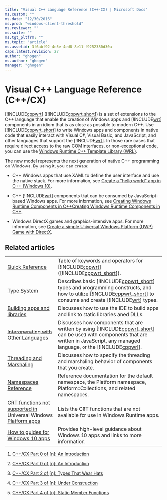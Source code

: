 ```yaml
---
title: "Visual C++ Language Reference (C++-CX) | Microsoft Docs"
ms.custom: ""
ms.date: "12/30/2016"
ms.prod: "windows-client-threshold"
ms.reviewer: ""
ms.suite: ""
ms.tgt_pltfrm: ""
ms.topic: "article"
ms.assetid: 3f6abf92-4e5e-4ed8-8e11-f9252380d30a
caps.latest.revision: 27
author: "ghogen"
ms.author: "ghogen"
manager: "ghogen"
---
```

# Visual C++ Language Reference (C++/CX)
[!INCLUDE[cppwrt](../cppcx/includes/cppwrt-md.md)] ([!INCLUDE[cppwrt_short](../cppcx/includes/cppwrt-short-md.md)]) is a set of extensions to the C++ language that enable the creation of Windows apps and [!INCLUDE[wrt](../cppcx/includes/wrt-md.md)] components in an idiom that is as close as possible to modern C++. Use [!INCLUDE[cppwrt_short](../cppcx/includes/cppwrt-short-md.md)] to write Windows apps and components in native code that easily interact with Visual C#, Visual Basic, and JavaScript, and other languages that support the [!INCLUDE[wrt](../cppcx/includes/wrt-md.md)]. In those rare cases that require direct access to the raw COM interfaces, or non-exceptional code, you can use the [Windows Runtime C++ Template Library (WRL)](../Topic/Windows%20Runtime%20C++%20Template%20Library%20\(WRL\).md).  
  
 The new model represents the next generation of native C++ programming on Windows. By using it, you can create:  
  
-   C++ Windows apps that use XAML to define the user interface and use the native stack. For more information, see [Create a "hello world" app in C++ (Windows 10)](http://msdn.microsoft.com/library/windows/apps/dn996906.aspx).  
  
-   C++ [!INCLUDE[wrt](../cppcx/includes/wrt-md.md)] components that can be consumed by JavaScript-based Windows apps. For more information, see [Creating Windows Runtime Components in C++](http://msdn.microsoft.com/library/hh441569.aspx)[Creating Windows Runtime Components in C++](../Topic/Creating%20Windows%20Runtime%20Components%20in%20C++.md).  
  
-   Windows DirectX games and graphics-intensive apps. For more information, see [Create a simple Universal Windows Platform (UWP) Game with DirectX](http://msdn.microsoft.com/library/windows/apps/xaml/mt210793.aspx).  
  
## Related articles  
  
|||  
|-|-|  
|[Quick Reference](../cppcx/quick-reference-c-cx.md)|Table of keywords and operators for [!INCLUDE[cppwrt](../cppcx/includes/cppwrt-md.md)] ([!INCLUDE[cppwrt_short](../cppcx/includes/cppwrt-short-md.md)]).|  
|[Type System](../cppcx/type-system-c-cx.md)|Describes basic [!INCLUDE[cppwrt_short](../cppcx/includes/cppwrt-short-md.md)] types and programming constructs, and how to utilize [!INCLUDE[cppwrt_short](../cppcx/includes/cppwrt-short-md.md)] to consume and create [!INCLUDE[wrt](../cppcx/includes/wrt-md.md)] types.|  
|[Building apps and libraries](../cppcx/building-apps-and-libraries-c-cx.md)|Discusses how to use the IDE to build apps and link to static libraries aned DLLs.|  
|[Interoperating with Other Languages](../cppcx/interoperating-with-other-languages-c-cx.md)|Discusses how components that are written by using [!INCLUDE[cppwrt_short](../cppcx/includes/cppwrt-short-md.md)] can be used with components that are written in JavaScript, any managed language, or the [!INCLUDE[cppwrl](../cppcx/includes/cppwrl-md.md)].|  
|[Threading and Marshaling](../cppcx/threading-and-marshaling-c-cx.md)|Discusses how to specify the threading and marshaling behavior of components that you create.|  
|[Namespaces Reference](../cppcx/namespaces-reference-c-cx.md)|Reference documentation for the default namespace, the Platform namespace, Platform::Collections, and related namespaces.|  
|[CRT functions not supported in Universal Windows Platform apps](../cppcx/crt-functions-not-supported-in-universal-windows-platform-apps.md)|Lists the CRT functions that are not available for use in Windows Runtime apps.|  
|[How to guides for Windows 10 apps](http://msdn.microsoft.com/library/windows/apps/xaml/mt244352.aspx)|Provides high-level guidance about Windows 10 apps and links to more information.|  
  
1.  [C++/CX Part 0 of \[n\]: An Introduction](http://blogs.msdn.com/b/vcblog/archive/2012/08/29/cxxcxpart00anintroduction.aspx)  
  
2.  [C++/CX Part 0 of \[n\]: An Introduction](http://blogs.msdn.com/b/vcblog/archive/2012/08/29/cxxcxpart00anintroduction.aspx)  
  
3.  [C++/CX Part 2 of \[n\]: Types That Wear Hats](http://blogs.msdn.com/b/vcblog/archive/2012/09/17/cxxcxpart02typesthatwearhats.aspx)  
  
4.  [C++/CX Part 3 of \[n\]: Under Construction](http://blogs.msdn.com/b/vcblog/archive/2012/10/05/cxxcxpart03underconstruction.aspx)  
  
5.  [C++/CX Part 4 of \[n\]: Static Member Functions](http://blogs.msdn.com/b/vcblog/archive/2012/10/19/cxxcxpart04staticmemberfunctions.aspx)